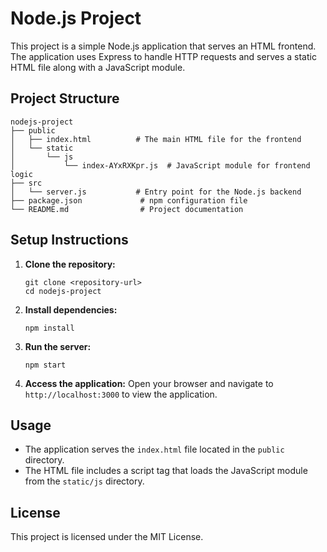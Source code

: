 # Node.js Project

This project is a simple Node.js application that serves an HTML frontend. The application uses Express to handle HTTP requests and serves a static HTML file along with a JavaScript module.

## Project Structure

```
nodejs-project
├── public
│   ├── index.html          # The main HTML file for the frontend
│   └── static
│       └── js
│           └── index-AYxRXKpr.js  # JavaScript module for frontend logic
├── src
│   └── server.js           # Entry point for the Node.js backend
├── package.json             # npm configuration file
└── README.md                # Project documentation
```

## Setup Instructions

1. **Clone the repository:**
   ```
   git clone <repository-url>
   cd nodejs-project
   ```

2. **Install dependencies:**
   ```
   npm install
   ```

3. **Run the server:**
   ```
   npm start
   ```

4. **Access the application:**
   Open your browser and navigate to `http://localhost:3000` to view the application.

## Usage

- The application serves the `index.html` file located in the `public` directory.
- The HTML file includes a script tag that loads the JavaScript module from the `static/js` directory.

## License

This project is licensed under the MIT License.